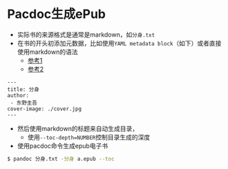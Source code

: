 # Pacdoc生成ePub

- 实际书的来源格式是通常是markdown，如`分身.txt`
- 在书的开头初添加元数据，比如使用`YAML metadata block`（如下）或者直接使用markdown的语法
  - [参考1](http://pandoc.org/MANUAL.html#creating-epubs-with-pandoc)
  - [参考2](http://pandoc.org/epub.html)

```
---
title: 分身
author:
 - 东野圭吾
cover-image: ./cover.jpg
---
```

- 然后使用markdown的标题来自动生成目录，
  - 使用`--toc-depth=NUMBER`控制目录生成的深度 
- 使用pacdoc命令生成epub电子书

```sh
$ pandoc 分身.txt -分身 a.epub --toc
```